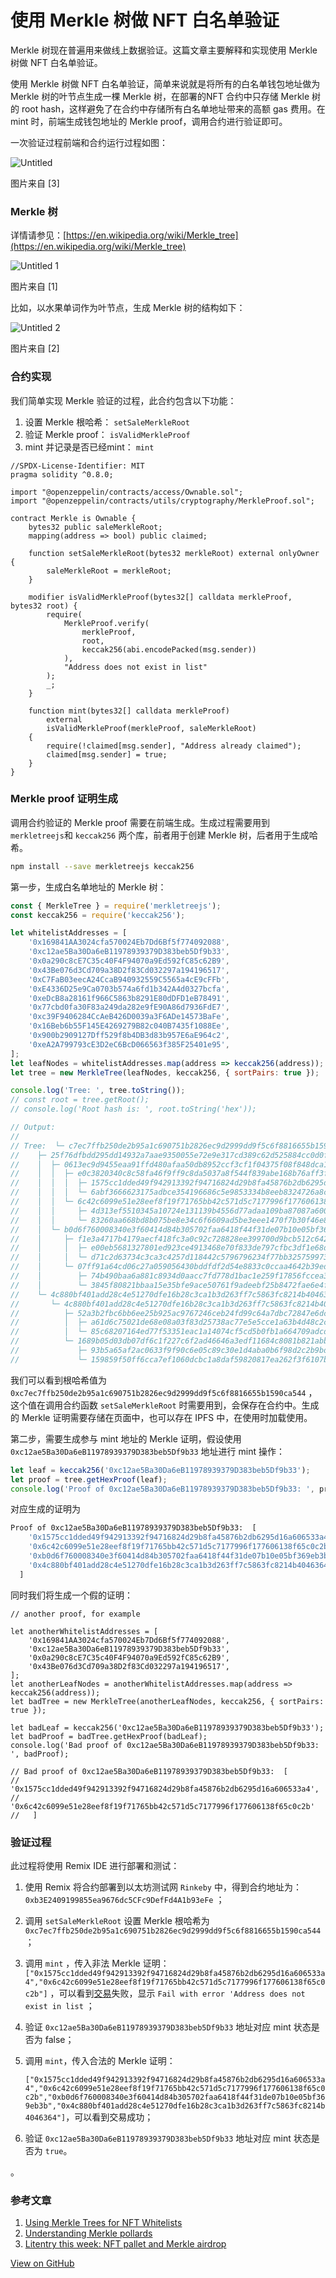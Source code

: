 # 使用 Merkle 树做 NFT 白名单验证


Merkle 树现在普遍用来做线上数据验证。这篇文章主要解释和实现使用 Merkle 树做 NFT 白名单验证。

使用 Merkle 树做 NFT 白名单验证，简单来说就是将所有的白名单钱包地址做为 Merkle 树的叶节点生成一棵 Merkle 树，在部署的NFT 合约中只存储 Merkle 树的 root hash，这样避免了在合约中存储所有白名单地址带来的高额 gas 费用。在 mint 时，前端生成钱包地址的 Merkle proof，调用合约进行验证即可。

<!--more-->

一次验证过程前端和合约运行过程如图：

![Untitled](https://user-images.githubusercontent.com/3297411/150952521-2c104057-33b9-488e-94d4-c5570767e61b.png)

图片来自 [3]

### Merkle 树

详情请参见：[https://en.wikipedia.org/wiki/Merkle_tree](https://en.wikipedia.org/wiki/Merkle_tree)

![Untitled 1](https://user-images.githubusercontent.com/3297411/150952561-e4186a0c-a437-4dfc-a037-7fc2965597c3.png)

图片来自 [1]

比如，以水果单词作为叶节点，生成 Merkle 树的结构如下：

![Untitled 2](https://user-images.githubusercontent.com/3297411/150952596-213c31de-514e-48fe-8d2f-3b382e730bc5.png)

图片来自 [2]

### 合约实现

我们简单实现 Merkle 验证的过程，此合约包含以下功能：

1. 设置 Merkle 根哈希： `setSaleMerkleRoot`
2. 验证 Merkle proof： `isValidMerkleProof`
3. mint 并记录是否已经mint： `mint`

```solidity
//SPDX-License-Identifier: MIT
pragma solidity ^0.8.0;

import "@openzeppelin/contracts/access/Ownable.sol";
import "@openzeppelin/contracts/utils/cryptography/MerkleProof.sol";

contract Merkle is Ownable {
    bytes32 public saleMerkleRoot;
    mapping(address => bool) public claimed;

    function setSaleMerkleRoot(bytes32 merkleRoot) external onlyOwner {
        saleMerkleRoot = merkleRoot;
    }

    modifier isValidMerkleProof(bytes32[] calldata merkleProof, bytes32 root) {
        require(
            MerkleProof.verify(
                merkleProof,
                root,
                keccak256(abi.encodePacked(msg.sender))
            ),
            "Address does not exist in list"
        );
        _;
    }

    function mint(bytes32[] calldata merkleProof)
        external
        isValidMerkleProof(merkleProof, saleMerkleRoot)
    {
        require(!claimed[msg.sender], "Address already claimed");
        claimed[msg.sender] = true;
    }
}
```

### Merkle proof 证明生成

调用合约验证的 Merkle proof 需要在前端生成。生成过程需要用到 `merkletreejs`和 `keccak256` 两个库，前者用于创建 Merkle 树，后者用于生成哈希。

```bash
npm install --save merkletreejs keccak256
```

第一步，生成白名单地址的 Merkle 树：

```jsx
const { MerkleTree } = require('merkletreejs');
const keccak256 = require('keccak256');

let whitelistAddresses = [
    '0x169841AA3024cfa570024Eb7Dd6Bf5f774092088',
    '0xc12ae5Ba30Da6eB11978939379D383beb5Df9b33',
    '0x0a290c8cE7C35c40F4F94070a9Ed592fC85c62B9',
    '0x43Be076d3Cd709a38D2f83Cd032297a194196517',
    '0xC7FaB03eecA24CcaB940932559C5565a4cE9cFFb',
    '0xE4336D25e9Ca0703b574a6fd1b342A4d0327bcfa',
    '0xeDcB8a28161f966C5863b8291E80dDFD1eB78491',
    '0x77cbd0fa30F83a249da282e9fE90A86d7936FdE7',
    '0xc39F9406284CcAeB426D0039a3F6ADe14573BaFe',
    '0x16Beb6b55F145E4269279B82c040B7435f1088Ee',
    '0x900b2909127Dff529f8b4DB3d83b957E6aE964c2',
    '0xeA2A799793cE3D2eC6BcD066563f385F25401e95',
];
let leafNodes = whitelistAddresses.map(address => keccak256(address));
let tree = new MerkleTree(leafNodes, keccak256, { sortPairs: true });

console.log('Tree: ', tree.toString());
// const root = tree.getRoot();
// console.log('Root hash is: ', root.toString('hex'));

// Output:
//
// Tree:  └─ c7ec7ffb250de2b95a1c690751b2826ec9d2999dd9f5c6f8816655b1590ca544
//    ├─ 25f76dfbdd295dd14932a7aae9350055e72e9e317cd389c62d525884cc0d0f17
//    │  ├─ 0613ec9d9455eaa91ffd480afaa50db8952ccf3cf1f04375f08f848dca194a86
//    │  │  ├─ e0c3820340c8c58fa46f9ff9c8da5037a8f544f839abe168b76aff3fa391e177
//    │  │  │  ├─ 1575cc1dded49f942913392f94716824d29b8fa45876b2db6295d16a606533a4
//    │  │  │  └─ 6abf3666623175adbce354196686c5e9853334b8eeb8324726a8ca89290c26d1
//    │  │  └─ 6c42c6099e51e28eef8f19f71765bb42c571d5c7177996f177606138f65c0c2b
//    │  │     ├─ 4d313ef5510345a10724e131139b4556d77adaa109ba87087a600ea00bf92d18
//    │  │     └─ 83260aa668bd8b075be8e34c6f6609ad5be3eee1470f7b30f46e85650097cb98
//    │  └─ b0d6f760008340e3f60414d84b305702faa6418f44f31de07b10e05bf369eb3b
//    │     ├─ f1e3a4717b4179aecf418fc3a0c92c728828ee399700d9bcb512c6424f86cb7b
//    │     │  ├─ e00eb5681327801ed923ce4913468e70f833de797cfbc3df1e68dd13000f1fa6
//    │     │  └─ d71c2d63734c3ca3c4257d118442c5796796234f77bb325759973b90e130dc62
//    │     └─ 07ff91a64cd06c27a059056430bddfdf2d54e8833c0ccaa4642b39ed3b22579f
//    │        ├─ 74b490baa6a881c8934d0aacc7fd778d1bac1e259f17856fccea372b6978bad6
//    │        └─ 3845f80821bbaa15e35bfe9ace50761f9adeebf25b8472fae6e4ff0db394b2da
//    └─ 4c880bf401add28c4e51270dfe16b28c3ca1b3d263ff7c5863fc8214b4046364
//       └─ 4c880bf401add28c4e51270dfe16b28c3ca1b3d263ff7c5863fc8214b4046364
//          ├─ 52a3b2fbc6bb6ee25b925ac9767246ceb24fd99c64a7dbc72847e6dc8dc52b81
//          │  ├─ a61d6c75021de68e08a03f83d25738ac77e5e5cce1a63b4d48c2c819254b4375
//          │  └─ 85c68207164ed77f53351eac1a14074cf5cd5b0fb1a664709adcd0ee4aa4ea8d
//          └─ 1689b05d03db07df6c1f227c6f2ad46646a3edf11684c8081b821abbaf45a6dc
//             ├─ 93b5a65af2ac0633f9f90c6e05c89c30e1d4aba0b6f98d2c2b9bda4118538d9f
//             └─ 159859f50ff6cca7ef1060dcbc1a8daf59820817ea262f3f6107b431024eb9c4

```

我们可以看到根哈希值为 `0xc7ec7ffb250de2b95a1c690751b2826ec9d2999dd9f5c6f8816655b1590ca544` ，这个值在调用合约函数 `setSaleMerkleRoot` 时需要用到，会保存在合约中。生成的 Merkle 证明需要存储在页面中，也可以存在 IPFS 中，在使用时加载使用。

第二步，需要生成参与 mint 地址的 Merkle 证明，假设使用 `0xc12ae5Ba30Da6eB11978939379D383beb5Df9b33` 地址进行 mint 操作：

```jsx
let leaf = keccak256('0xc12ae5Ba30Da6eB11978939379D383beb5Df9b33');
let proof = tree.getHexProof(leaf);
console.log('Proof of 0xc12ae5Ba30Da6eB11978939379D383beb5Df9b33: ', proof);
```

对应生成的证明为

```bash
Proof of 0xc12ae5Ba30Da6eB11978939379D383beb5Df9b33:  [
    '0x1575cc1dded49f942913392f94716824d29b8fa45876b2db6295d16a606533a4',
    '0x6c42c6099e51e28eef8f19f71765bb42c571d5c7177996f177606138f65c0c2b',
    '0xb0d6f760008340e3f60414d84b305702faa6418f44f31de07b10e05bf369eb3b',
    '0x4c880bf401add28c4e51270dfe16b28c3ca1b3d263ff7c5863fc8214b4046364'
  ]
```

同时我们将生成一个假的证明：

```solidity
// another proof, for example

let anotherWhitelistAddresses = [
    '0x169841AA3024cfa570024Eb7Dd6Bf5f774092088',
    '0xc12ae5Ba30Da6eB11978939379D383beb5Df9b33',
    '0x0a290c8cE7C35c40F4F94070a9Ed592fC85c62B9',
    '0x43Be076d3Cd709a38D2f83Cd032297a194196517',
];
let anotherLeafNodes = anotherWhitelistAddresses.map(address => keccak256(address));
let badTree = new MerkleTree(anotherLeafNodes, keccak256, { sortPairs: true });

let badLeaf = keccak256('0xc12ae5Ba30Da6eB11978939379D383beb5Df9b33');
let badProof = badTree.getHexProof(badLeaf);
console.log('Bad proof of 0xc12ae5Ba30Da6eB11978939379D383beb5Df9b33: ', badProof);

// Bad proof of 0xc12ae5Ba30Da6eB11978939379D383beb5Df9b33:  [
//     '0x1575cc1dded49f942913392f94716824d29b8fa45876b2db6295d16a606533a4',
//     '0x6c42c6099e51e28eef8f19f71765bb42c571d5c7177996f177606138f65c0c2b'
//   ]
```

### 验证过程

此过程将使用 Remix IDE 进行部署和测试：

1. 使用 Remix 将合约部署到以太坊测试网 `Rinkeby` 中，得到合约地址为： `0xb3E2409199855ea9676dc5CFc9DefFd4A1b93eFe` ；
2. 调用 `setSaleMerkleRoot` 设置 Merkle 根哈希为 `0xc7ec7ffb250de2b95a1c690751b2826ec9d2999dd9f5c6f8816655b1590ca544` ；
3. 调用 `mint` ，传入非法 Merkle 证明：`["0x1575cc1dded49f942913392f94716824d29b8fa45876b2db6295d16a606533a4","0x6c42c6099e51e28eef8f19f71765bb42c571d5c7177996f177606138f65c0c2b"]` ，可以看到[交易](https://rinkeby.etherscan.io/tx/0xc21a4f27c80f1427b703da1bccdceb58528e4ba52ac0023430391f4cb9c7ac34)失败，显示 `Fail with error 'Address does not exist in list` ；
4. 验证 `0xc12ae5Ba30Da6eB11978939379D383beb5Df9b33` 地址对应 mint 状态是否为 false；
5. 调用 `mint`，传入合法的 Merkle 证明：
    
    `["0x1575cc1dded49f942913392f94716824d29b8fa45876b2db6295d16a606533a4","0x6c42c6099e51e28eef8f19f71765bb42c571d5c7177996f177606138f65c0c2b","0xb0d6f760008340e3f60414d84b305702faa6418f44f31de07b10e05bf369eb3b","0x4c880bf401add28c4e51270dfe16b28c3ca1b3d263ff7c5863fc8214b4046364"]`，可以看到交易成功；
    
6. 验证 `0xc12ae5Ba30Da6eB11978939379D383beb5Df9b33` 地址对应 mint 状态是否为 `true`。

。

### 参考文章

1. [Using Merkle Trees for NFT Whitelists](https://medium.com/@ItsCuzzo/using-merkle-trees-for-nft-whitelists-523b58ada3f9)
2. [Understanding Merkle pollards](https://medium.com/@jgm.orinoco/understanding-merkle-pollards-1547fc7efaa)
3. [Litentry this week: NFT pallet and Merkle airdrop](https://litentry.medium.com/litentry-weekly-report-nft-pallet-and-merkle-airdrop-f0fe7a32a7da)



[View on GitHub](https://github.com/qiwihui/blog/issues/151)


